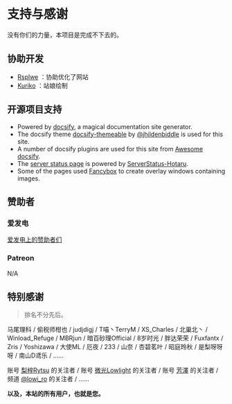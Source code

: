 # 支持与感谢

没有你们的力量，本项目是完成不下去的。

## 协助开发

- [Rsplwe](https://github.com/Rsplwe) ：协助优化了网站
- [Kuriko](https://space.bilibili.com/7847180) ：站娘绘制

## 开源项目支持

- Powered by [docsify](https://docsify.js.org/), a magical documentation site generator. 
- The docsify theme [docsify-themeable](https://jhildenbiddle.github.io/docsify-themeable/#/) by [@jhildenbiddle](https://github.com/jhildenbiddle/docsify-themeable) is used for this site.
- A number of docsify plugins are used for this site from [Awesome docsify](https://docsify.js.org/#/zh-cn/awesome).
- The [server status page](https://status.lowi.ro/status/) is powered by [ServerStatus-Hotaru](https://github.com/cokemine/ServerStatus-Hotaru).
- Some of the pages used [Fancybox](https://fancyapps.com/docs/ui/fancybox) to create overlay windows containing images.

## 赞助者

### 爱发电

[爱发电上的赞助者们](https://afdian.net/@toyamaworks?tab=sponsor)

### Patreon

N/A

## 特别感谢

> 排名不分先后。

马尾理科 / 偷税师柑也 / judjdigj / T喵丶TerryM / XS_Charles / 北巢北丶 / Winload_Refuge / MBRjun / 暗百砂理Official / 8岁时光 / 胖达荣荣 / Fuxfantx / Zris / Yoshizawa / 大使ML / 厄夜 / 233 / 山奈 / 杏碧茗叶 / 昭庭玲秋 / 是梨呀呀呀 / 南山D鸢乐 / ……

账号 [梨梓Rytsu](https://space.bilibili.com/5899551/dynamic) 的关注者 / 账号 [微光Lowlight](https://space.bilibili.com/319171871) 的关注者 / 账号 [芳澤](https://space.bilibili.com/299364/dynamic) 的关注者 / 频道 [@lowi_ro](https://t.me/lowi_ro) 的关注者 / ……

**以及，本站的所有用户，也就是您。**

